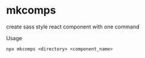 # mkcomps

create sass style react component with one command

Usage

```
npx mkcomps <directory> <component_name>
```
